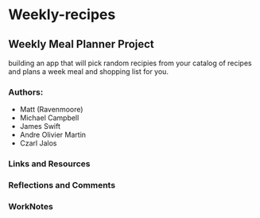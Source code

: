 # Weekly-recipes

## Weekly Meal Planner Project

building an app that will pick random recipies from your catalog of recipes and plans a week  meal and shopping list for you.

### Authors:

* Matt (Ravenmoore)
* Michael Campbell
* James Swift
* Andre Olivier Martin
* Czarl Jalos

### Links and Resources

### Reflections and Comments


### WorkNotes